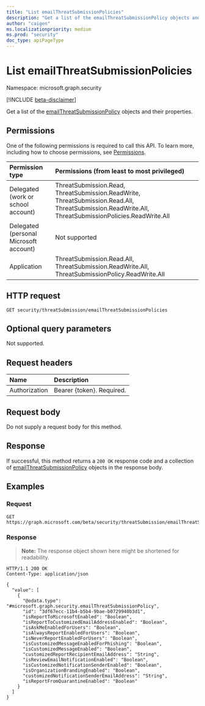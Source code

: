 ```yaml
---
title: "List emailThreatSubmissionPolicies"
description: "Get a list of the emailThreatSubmissionPolicy objects and their properties."
author: "caigen"
ms.localizationpriority: medium
ms.prod: "security"
doc_type: apiPageType
---
```


# List emailThreatSubmissionPolicies
Namespace: microsoft.graph.security

[!INCLUDE [beta-disclaimer](../../includes/beta-disclaimer.md)]

Get a list of the [emailThreatSubmissionPolicy](../resources/security-emailthreatsubmissionpolicy.md) objects and their properties.

## Permissions
One of the following permissions is required to call this API. To learn more, including how to choose permissions, see [Permissions](/graph/permissions-reference).

|Permission type|Permissions (from least to most privileged)|
|:---|:---|
|Delegated (work or school account)|ThreatSubmission.Read, ThreatSubmission.ReadWrite, ThreatSubmission.Read.All, ThreatSubmission.ReadWrite.All, ThreatSubmissionPolicies.ReadWrite.All|
|Delegated (personal Microsoft account)|Not supported|
|Application|ThreatSubmission.Read.All, ThreatSubmission.ReadWrite.All, ThreatSubmissionPolicy.ReadWrite.All|

## HTTP request

<!-- {
  "blockType": "ignored"
}
-->
``` http
GET security/threatSubmission/emailThreatSubmissionPolicies
```

## Optional query parameters
Not supported.

## Request headers
|Name|Description|
|:---|:---|
|Authorization|Bearer {token}. Required.|

## Request body
Do not supply a request body for this method.

## Response

If successful, this method returns a `200 OK` response code and a collection of [emailThreatSubmissionPolicy](../resources/security-emailthreatsubmissionpolicy.md) objects in the response body.

## Examples

### Request
<!-- {
  "blockType": "request",
  "name": "list_emailthreatsubmissionpolicy"
}
-->
``` http
GET https://graph.microsoft.com/beta/security/threatSubmission/emailThreatSubmissionPolicies
```


### Response
>**Note:** The response object shown here might be shortened for readability.
<!-- {
  "blockType": "response",
  "truncated": true,
  "@odata.type": "Collection(microsoft.graph.security.emailThreatSubmissionPolicy)"
}
-->
``` http
HTTP/1.1 200 OK
Content-Type: application/json

{
  "value": [
    {
      "@odata.type": "#microsoft.graph.security.emailThreatSubmissionPolicy",
      "id": "3df67ecc-11b4-b5b4-9bae-b0729940b3d1",
      "isReportToMicrosoftEnabled": "Boolean",
      "isReportToCustomizedEmailAddressEnabled": "Boolean",
      "isAskMeEnabledForUsers": "Boolean",
      "isAlwaysReportEnabledForUsers": "Boolean",
      "isNeverReportEnabledForUsers": "Boolean",
      "isCustomizedMessageEnabledForPhishing": "Boolean",
      "isCustomizedMessageEnabled": "Boolean",
      "customizedReportRecipientEmailAddress": "String",
      "isReviewEmailNotificationEnabled": "Boolean",
      "isCustomizedNotificationSenderEnabled": "Boolean",
      "isOrganizationBrandingEnabled": "Boolean",
      "customizedNotificationSenderEmailAddress": "String",
      "isReportFromQuarantineEnabled": "Boolean"
    }
  ]
}
```

